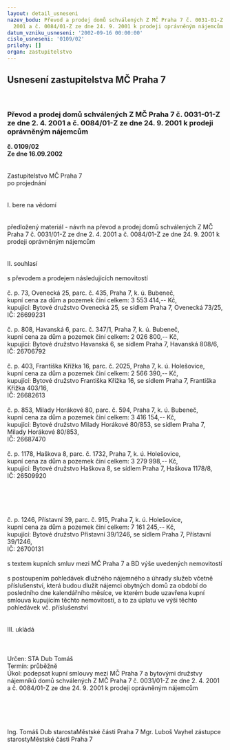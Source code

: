 ```yaml
---
layout: detail_usneseni
nazev_bodu: Převod a prodej domů schválených Z MČ Praha 7 č. 0031-01-Z ze dne 2. 4.
  2001 a č. 0084/01-Z ze dne 24. 9. 2001 k prodeji oprávněným nájemcům
datum_vzniku_usneseni: '2002-09-16 00:00:00'
cislo_usneseni: '0109/02'
prilohy: []
organ: zastupitelstvo
---
```

<div id="ucUsn_pList" class="usn">
	<span><h2>Usnesení zastupitelstva MČ Praha 7 </h2>
<br></span><div class="standBody">
<span><h3>Převod a prodej domů schválených Z MČ Praha 7 č. 0031-01-Z ze dne 2. 4. 2001 a č. 0084/01-Z ze dne 24. 9. 2001 k prodeji oprávněným nájemcům</h3></span><div class="center">
		<strong>č. 0109/02</strong><br>
	</div>
<div class="center">
		<strong>Ze dne 16.09.2002</strong><br><br>
	</div>
<br>Zastupitelstvo MČ Praha 7<br>po projednání<br><br><br>I.	bere na vědomí<br><br> <br>předložený materiál - návrh na převod a prodej domů schválených Z MČ Praha 7 č. 0031/01-Z ze dne 2. 4. 2001 a č. 0084/01-Z ze dne 24. 9. 2001 k prodeji oprávněným nájemcům <br><br><br>II.	souhlasí <br><br>s převodem a prodejem následujících nemovitostí <br><br>č. p. 73, Ovenecká 25,  parc. č. 435, Praha 7, k. ú. Bubeneč, <br>kupní cena za dům a pozemek činí celkem: 3 553 414,-- Kč,<br>kupující: Bytové družstvo Ovenecká 25, se sídlem Praha 7, Ovenecká 73/25,<br>IČ: 26699231<br><br>č. p. 808, Havanská 6, parc. č.  347/1, Praha 7,  k. ú. Bubeneč, <br>kupní cena za dům a pozemek činí celkem: 2 026 800,-- Kč,<br>kupující: Bytové družstvo Havanská 6, se sídlem Praha 7, Havanská 808/6,<br>IČ: 26706792<br><br>č. p. 403, Františka Křížka 16, parc. č. 2025, Praha 7, k. ú. Holešovice, <br>kupní cena za dům a pozemek činí celkem: 2 566 390,-- Kč,<br>kupující: Bytové družstvo Františka Křížka 16, se sídlem Praha 7, Františka Křížka 403/16,<br>IČ: 26682613<br><br>č. p. 853, Milady Horákové 80, parc. č. 594, Praha 7, k. ú. Bubeneč, <br>kupní cena za dům a pozemek činí celkem: 3 416 154,-- Kč, <br>kupující: Bytové družstvo Milady Horákové 80/853, se sídlem Praha 7, Milady Horákové 80/853,<br>IČ: 26687470<br><br>č. p. 1178, Haškova 8, parc. č. 1732, Praha 7, k. ú. Holešovice, <br>kupní cena za dům a pozemek činí celkem: 3 279 998,-- Kč,<br>kupující: Bytové družstvo Haškova 8, se sídlem Praha 7, Haškova 1178/8,<br>IČ: 26509920<br><br><br><br><br><br>č. p. 1246, Přístavní 39, parc. č. 915, Praha 7, k. ú. Holešovice, <br>kupní cena za dům a pozemek činí celkem: 7 161 245,-- Kč,<br>kupující: Bytové družstvo Přístavní 39/1246, se sídlem Praha 7, Přístavní 39/1246,<br>IČ: 26700131<br><br>s textem kupních smluv mezi MČ Praha 7 a BD výše uvedených nemovitostí<br><br>s postoupením pohledávek dlužného nájemného a úhrady služeb včetně příslušenství, která budou dlužit nájemci obytných domů za období do posledního dne kalendářního měsíce, ve kterém bude uzavřena kupní smlouva kupujícím těchto nemovitostí, a to za úplatu ve výši těchto pohledávek vč. příslušenství<br><br><br>III.	ukládá <br><br>		<br> <br>Určen:	STA Dub Tomáš<br>Termín: průběžně<br>Úkol:	podepsat kupní smlouvy mezi MČ Praha 7 a bytovými družstvy nájemníků domů schválených Z MČ Praha 7 č. 0031/01-Z ze dne 2. 4. 2001 a č. 0084/01-Z ze dne 24. 9. 2001 k prodeji oprávněným nájemcům <br> <br><br><br> <br>	<br>Ing. Tomáš Dub starostaMěstské části Praha 7	Mgr. Luboš Vayhel zástupce starostyMěstské části Praha 7<br>	<br><br>
</div>
</div>